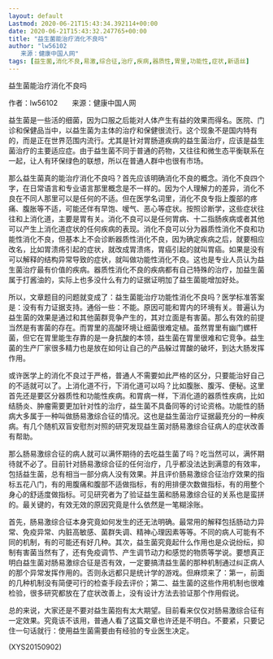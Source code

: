 ```yaml
---
layout: default
Lastmod: 2020-06-21T15:43:34.392114+00:00
date: 2020-06-21T15:43:32.247765+00:00
title: "益生菌能治疗消化不良吗"
author: "lw56102
　　来源：健康中国人网"
tags: [益生菌,消化不良,易激,综合征,治疗,疾病,器质性,胃里,功能性,症状,新语丝]
---
```


益生菌能治疗消化不良吗

作者：lw56102　　来源：健康中国人网

益生菌是一些活的细菌，因为口服之后能对人体产生有益的效果而得名。医院、门诊和保健品当中，以益生菌为主体的治疗和保健很流行。这个现象不是国内特有的，而是正在世界范围内流行。尤其是针对胃肠道疾病的益生菌治疗，应该是益生菌治疗的主要适应症。由于益生菌不同于普通的药物，又往往和微生态平衡联系在一起，让人有环保绿色的联想，所以在普通人群中也很有市场。

那么益生菌真的能治疗消化不良吗？首先应该明确消化不良的概念。消化不良四个字，在日常语言和专业语言那里概念是不一样的。因为个人理解力的差异，消化不良在不同人那里可以是任何的不适。但在医学名词里，消化不良专指上腹部的疼痛、腹胀等不适，可能还伴有早饱、嗳气、恶心等症状。按照诊断学，这些症状往往和上消化道，主要是胃有关。消化不良可以是任何胃病、十二指肠疾病或者其他可以产生上消化道症状的任何疾病的表现。消化不良可以分为器质性消化不良和功能性消化不良，但基本上不会诊断器质性消化不良，因为确定疾病之后，就要相应改名，比如胃溃疡引起的症状，就改成胃溃疡，胃癌引起的就叫胃癌。如果是没有可以解释的结构异常导致的症状，就叫做功能性消化不良。这也是专业人员认为益生菌治疗最有价值的疾病。器质性消化不良的疾病都有自己特殊的治疗，加益生菌属于打酱油的，实际上也多没什么有力的证据证明加了益生菌能增加好处。

所以，文章题目的问题就变成了：益生菌能治疗功能性消化不良吗？医学标准答案是：没有有力证据支持。通俗一些：不能。原因可能和胃内的环境有关。普遍认为益生菌的效果是通过和其他菌群竞争产生的，其对立面是有害菌。那么有效的前提当然是有害菌的存在。而胃里的高酸环境让细菌很难定植。虽然胃里有幽门螺杆菌，但它在胃里能生存靠的是一身抗酸的本领，益生菌在胃里很难和它竞争。益生菌的生产厂家很多精力也是放在如何让自己的产品躲过胃酸的破坏，到达大肠发挥作用。

或许医学上的消化不良过于严格，普通人不需要如此严格的区分，只要能治好自己的不适就可以了。上消化道不行，下消化道可以吗？比如腹胀、腹泻、便秘。这里首先还是要区分器质性和功能性疾病。和胃病一样，下消化道的器质性疾病，比如结肠炎、肿瘤需要更加针对性的治疗，益生菌不具备同等的讨论资格。功能性的肠病大多属于一种叫做肠易激综合征的情况。这也是益生菌治疗证据最充分的一种疾病。有几个随机双盲安慰剂对照的研究发现益生菌对肠易激综合征病人的症状改善有帮助。

那么肠易激综合征的病人就可以满怀期待的去吃益生菌了吗？吃当然可以，满怀期待就不必了。目前针对肠易激综合征的任何治疗，几乎都没法达到满意的有效率，包括益生菌，总有相当一部分病人没有效果。并且评价肠易激综合征治疗效果的指标五花八门，有的用腹痛和腹部不适做指标，有的用排便次数做指标，有的用整个身心的舒适度做指标。可见研究者为了验证益生菌和肠易激综合征的关系也是蛮拼的。最关键的，有效无效的原因究竟是什么依然是一笔糊涂账。

首先，肠易激综合征本身究竟如何发生的还无法明确。最常用的解释包括肠动力异常、免疫异常、内脏高敏感、菌群失调、精神心理因素等等。不同的病人可能有不同的机制，有的可能还有好几种。其次，益生菌究竟起什么作用也是众说纷纭，抑制有害菌当然有了，还有免疫调节、产生调节动力和感觉的物质等学说。要想真正明白益生菌对肠易激综合征是否有效，一定要搞清益生菌的那种机制通过纠正病人的那个异常发挥作用的。否则永远都只是统计学的游戏。但麻烦来了：第一，前面的几种机制没有简便可行的检查手段去评价；第二、益生菌的这些作用机制也很难检验，很多研究都放在了症状改善上，没有设计方法去验证那个作用假说。

总的来说，大家还是不要对益生菌抱有太大期望。目前看来仅仅对肠易激综合征有一定效果。究竟该不该用，普通人看了这篇文章也许还是不明白。不要紧，只要记住一句话就行：使用益生菌需要由有经验的专业医生决定。

(XYS20150902)

